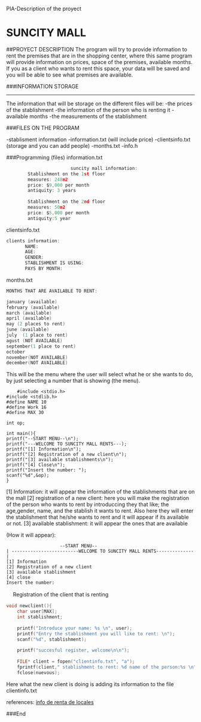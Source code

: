 PIA-Description of the proyect

# SUNCITY MALL 



##PROYECT DESCRIPTION 
The program will try to provide information to rent the premises that are in the shopping center, where this same program will provide information on prices, space of the premises, available months.
If you as a client who wants to rent this space, your data will be saved and you will be able to see what premises are available.


###INFORMATION STORAGE
                
----
The information that will be storage on the different files will be:
-the prices of the stablishment 
-the information of the person who is renting it 
-available months 
-the measurements of the stablishment 

###FILES ON THE PROGRAM

-stablisment information
-information.txt  (will include price)
-clientsinfo.txt  (storage and you can add people)
-months.txt
-info.h


###Programming (files)
information.txt
```c
					    suncity mall information: 
		Stablishment on the 1st floor
		measures: 248m2
		price: $9,000 per month 
		antiquity: 3 years 
	
		Stablishment on the 2nd floor
		measures: 50m2
		price: $5,000 per month
		antiquity:5 year
```

clientsinfo.txt
 ```c
clients information:
		NAME:
		AGE:
		GENDER:
		STABLISHMENT IS USING:
		PAYS BY MONTH: 
```

months.txt
```c
MONTHS THAT ARE AVAILABLE TO RENT:

january (available)
february (available)
march (available)
april (available)
may (2 places to rent)
june (available)
july  (1 place to rent)
agust (NOT AVAILABLE)
september(1 place to rent)
october
november(NOT AVAILABLE)
december(NOT AVAILABLE)

```
This will be the menu where the user will select what he or she wants to do, by just selecting a number that is showing (the menu).

    	#include <stdio.h>
	#include <stdlib.h>
    #define NAME 10
    #define Work 16
	#define MAX 30
	
	int op;
	
	int main(){
	printf("--START MENU--\n");
	printf("---WELCOME TO SUNCITY MALL RENTS---);
	printf("[1] Information\n");
	printf("[2] Registration of a new client\n");
	printf("[3] available stablishments\n");
	printf("[4] Close\n");
 	printf("Insert the number: ");
	scanf("%d",&op);
	}
 
 [1] Information: it will appear the information of the stablishments that are on the mall
 [2] registration of a new client: here you will make the registration of the person who wants to rent by introduccing they that like; the age,gender, name, and the stablish it wants to rent. Also here they will enter the stablishment that he/she wants to rent and it will appear if its available or not.
 [3] available stablishment: it will appear the ones that are available
    
(How it will appear):

    				    --START MENU--
    | -------------------------WELCOME TO SUNCITY MALL RENTS--------------|
    [1] Information
    [2] Registration of a new client 
	[3] available stablishment
	[4] close 
	Insert the number: 

　
Registration of the client that is renting
```c
void newclient(){
    char user[MAX];
    int stablishment;
    
    printf("Introduce your name: %s \n", user);
    printf("Entry the stablishment you will like to rent: \n");
    scanf("%d", stablishment);
    
    printf("succesful register, welcome\n\n");
   
    FILE* client = fopen("clientinfo.txt", "a");
    fprintf(client," stablishment to rent: %d name of the person:%s \n",stablishment, user);
    fclose(nuevous);
```
Here what the new client is doing is adding its information to the file clientinfo.txt

references:
[info de renta de locales](https://inmuebles.mercadolibre.com.mx/locales-comerciales/renta-local-paseo-la-fe-san-nicolas-de-los-garzahttp:// "references")

###End
